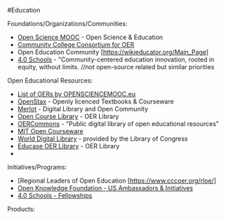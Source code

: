 #Education

Foundations/Organizations/Communities:
- [Open Science MOOC](https://opensciencemooc.eu/) - Open Science & Education
- [Community College Consortium for OER](https://www.cccoer.org/)
- Open Education Community [https://wikieducator.org/Main_Page]
- [4.0 Schools](https://www.4pt0.org/) - "Community-centered education innovation, rooted in equity, without limits. //not open-source related but similar priorities



Open Educational Resources:
- [List of OERs by OPENSCIENCEMOOC.eu](https://opensciencemooc.eu/modules/open-educational-resources/)
- [OpenStax](https://openstax.org/) - Openly licenced Textbooks & Courseware
- [Merlot](https://www.merlot.org/merlot/index.htm) - Digital Library and Open Community
- [Open Course Library](http://opencourselibrary.org/) - OER Library
- [OERCommons](https://www.oercommons.org/) - "Public digital library of open educational resources"
- [MIT Open Courseware](https://ocw.mit.edu/)
- [World Digital Library](https://www.loc.gov/collections/world-digital-library/about-this-collection/) - provided by the Library of Congress
- [Educase OER Library](https://library.educause.edu/) - OER Library
- 







Initiatives/Programs:
- [Regional Leaders of Open Education [https://www.cccoer.org/rloe/]
- [Open Knowledge Foundation - US Ambassadors & Initiatives](https://us.okfn.org/us-ambassadors-and-initiatives/)
- [4.0 Schools - Fellowships](https://www.4pt0.org/overview)




Products:









